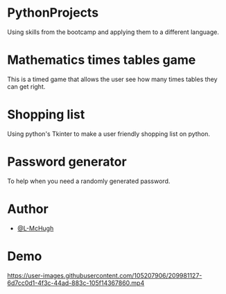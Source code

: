 # PythonProjects

Using skills from the bootcamp and applying them to a different language.  

# Mathematics times tables game
This is a timed game that allows the user see how many times tables they can get right.


# Shopping list
Using python's Tkinter to make a user friendly shopping list on python.

# Password generator
To help when you need a randomly generated password. 

# Author

- [@L-McHugh](https://github.com/L-McHugh)

# Demo 

https://user-images.githubusercontent.com/105207906/209981127-6d7cc0d1-4f3c-44ad-883c-105f14367860.mp4

